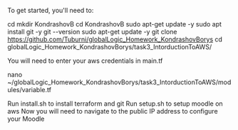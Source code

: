 To get started, you'll need to:

cd
mkdir KondrashovB
cd KondrashovB
sudo apt-get update -y
sudo apt install git -y
git --version
sudo apt-get update -y
git clone https://github.com/Tuburni/globalLogic_Homework_KondrashovBorys
cd globalLogic_Homework_KondrashovBorys/task3_IntorductionToAWS/

You will need to enter your aws credentials in main.tf

nano ~/globalLogic_Homework_KondrashovBorys/task3_IntorductionToAWS/modules/variable.tf

Run install.sh to install terraform and git
Run setup.sh to setup moodle on aws
Now you will need to navigate to the public IP address to configure your Moodle
